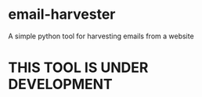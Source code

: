 # email-harvester
A simple python tool for harvesting emails from a website

# THIS TOOL IS UNDER DEVELOPMENT

